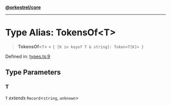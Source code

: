 [**@orkestrel/core**](../index.md)

***

# Type Alias: TokensOf\<T\>

> **TokensOf**\<`T`\> = `{ [K in keyof T & string]: Token<T[K]> }`

Defined in: [types.ts:9](https://github.com/orkestrel/core/blob/4aab0d299da5f30a0c75f3eda95d1b02f821688d/src/types.ts#L9)

## Type Parameters

### T

`T` *extends* `Record`\<`string`, `unknown`\>
